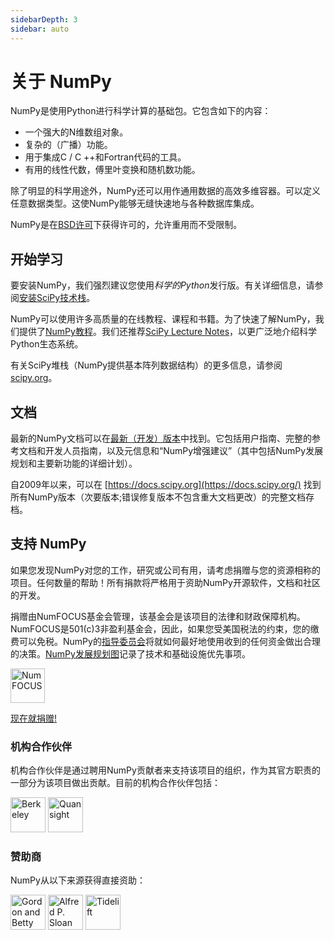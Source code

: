 ```yaml
---
sidebarDepth: 3
sidebar: auto
---
```


# 关于 NumPy

NumPy是使用Python进行科学计算的基础包。它包含如下的内容：

- 一个强大的N维数组对象。
- 复杂的（广播）功能。
- 用于集成C / C ++和Fortran代码的工具。
- 有用的线性代数，傅里叶变换和随机数功能。

除了明显的科学用途外，NumPy还可以用作通用数据的高效多维容器。可以定义任意数据类型。这使NumPy能够无缝快速地与各种数据库集成。

NumPy是在[BSD许可](/license/)下获得许可的，允许重用而不受限制。

## 开始学习

要安装NumPy，我们强烈建议您使用*科学的Python*发行版。有关详细信息，请参阅[安装SciPy技术栈](https://www.scipy.org/install.html)。

NumPy可以使用许多高质量的在线教程、课程和书籍。为了快速了解NumPy，我们提供了[NumPy教程](/user/quickstart.html)。我们还推荐[SciPy Lecture Notes](https://scipy-lectures.org/)，以更广泛地介绍科学Python生态系统。

有关SciPy堆栈（NumPy提供基本阵列数据结构）的更多信息，请参阅[scipy.org](https://www.scipy.org/)。

## 文档

最新的NumPy文档可以在[最新（开发）版本](https://www.numpy.org/devdocs)中找到。它包括用户指南、完整的参考文档和开发人员指南，以及元信息和“NumPy增强建议”（其中包括NumPy发展规划和主要新功能的详细计划）。

自2009年以来，可以在 [https://docs.scipy.org](https://docs.scipy.org/) 找到所有NumPy版本（次要版本;错误修复版本不包含重大文档更改）的完整文档存档。

## 支持 NumPy

如果您发现NumPy对您的工作，研究或公司有用，请考虑捐赠与您的资源相称的项目。任何数量的帮助！所有捐款将严格用于资助NumPy开源软件，文档和社区的开发。

捐赠由NumFOCUS基金会管理，该基金会是该项目的法律和财政保障机构。NumFOCUS是501(c)3非盈利基金会，因此，如果您受美国税法的约束，您的缴费可以免税。NumPy的[指导委员会](/dev/governance/)将就如何最好地使用收到的任何资金做出合理的决策。[NumPy发展规划图](/neps/#roadmap)记录了技术和基础设施优先事项。

<img src="/static/images/NumFOCUS_sponsored_project.png" height="55px" alt="NumFOCUS" title="NumFOCUS" />

[现在就捐赠!](https://numfocus.salsalabs.org/donate-to-numpy)

### 机构合作伙伴

机构合作伙伴是通过聘用NumPy贡献者来支持该项目的组织，作为其官方职责的一部分为该项目做出贡献。目前的机构合作伙伴包括：

<img src="/static/images/berkeley-color.svg" height="56px" alt="Berkeley" title="Berkeley" />

<img src="/static/images/quansight.svg" height="56px" alt="Quansight" title="Quansight" />

### 赞助商

NumPy从以下来源获得直接资助：

<img src="/static/images/moore.svg" height="56px" alt="Gordon and Betty Moore Foundation" title="Gordon and Betty Moore Foundation" />

<img src="/static/images/sloan.svg" height="56px" alt="Alfred P. Sloan Foundation" title="Alfred P. Sloan Foundation" />

<img src="/static/images/Tidelift_Logos_RGB_Tidelift_Mark_On-White.png" height="56px" alt="Tidelift" title="Tidelift" />